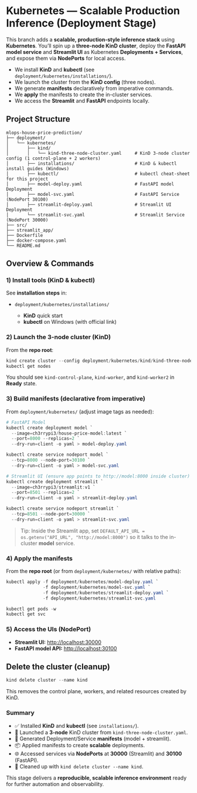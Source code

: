# **Kubernetes — Scalable Production Inference (Deployment Stage)**

This branch adds a **scalable, production-style inference stack** using **Kubernetes**.
You’ll spin up a **three-node KinD cluster**, deploy the **FastAPI model service** and **Streamlit UI** as Kubernetes **Deployments + Services**, and expose them via **NodePorts** for local access.

* We install **KinD** and **kubectl** (see `deployment/kubernetes/installations/`).
* We launch the cluster from the **KinD config** (three nodes).
* We generate **manifests** declaratively from imperative commands.
* We **apply** the manifests to create the in-cluster services.
* We access the **Streamlit** and **FastAPI** endpoints locally.



## **Project Structure**

```
mlops-house-price-prediction/
├── deployment/
│   └── kubernetes/
│       ├── kind/
│       │   └── kind-three-node-cluster.yaml     # KinD 3-node cluster config (1 control-plane + 2 workers)
│       ├── installations/                       # KinD & kubectl install guides (Windows)
│       ├── kubectl/                             # kubectl cheat-sheet for this project
│       ├── model-deploy.yaml                    # FastAPI model Deployment
│       ├── model-svc.yaml                       # FastAPI Service (NodePort 30100)
│       ├── streamlit-deploy.yaml                # Streamlit UI Deployment
│       └── streamlit-svc.yaml                   # Streamlit Service (NodePort 30000)
├── src/                                         
├── streamlit_app/                               
├── Dockerfile                                   
├── docker-compose.yaml                          
└── README.md
```



## **Overview & Commands**

### 1) Install tools (KinD & kubectl)

See **installation steps** in:

* `deployment/kubernetes/installations/`

  * **KinD** quick start
  * **kubectl** on Windows (with official link)

### 2) Launch the 3-node cluster (KinD)

From the **repo root**:

```powershell
kind create cluster --config deployment/kubernetes/kind/kind-three-node-cluster.yaml
kubectl get nodes
```

You should see `kind-control-plane`, `kind-worker`, and `kind-worker2` in **Ready** state.

### 3) Build manifests (declarative from imperative)

From `deployment/kubernetes/` (adjust image tags as needed):

```powershell
# FastAPI Model
kubectl create deployment model `
  --image=ch3rrypi3/house-price-model:latest `
  --port=8000 --replicas=2 `
  --dry-run=client -o yaml > model-deploy.yaml

kubectl create service nodeport model `
  --tcp=8000 --node-port=30100 `
  --dry-run=client -o yaml > model-svc.yaml

# Streamlit UI (ensure app points to http://model:8000 inside cluster)
kubectl create deployment streamlit `
  --image=ch3rrypi3/streamlit:v1 `
  --port=8501 --replicas=2 `
  --dry-run=client -o yaml > streamlit-deploy.yaml

kubectl create service nodeport streamlit `
  --tcp=8501 --node-port=30000 `
  --dry-run=client -o yaml > streamlit-svc.yaml
```

> Tip: Inside the Streamlit app, set
> `DEFAULT_API_URL = os.getenv("API_URL", "http://model:8000")`
> so it talks to the in-cluster **model** service.

### 4) Apply the manifests

From the **repo root** (or from `deployment/kubernetes/` with relative paths):

```powershell
kubectl apply -f deployment/kubernetes/model-deploy.yaml `
              -f deployment/kubernetes/model-svc.yaml `
              -f deployment/kubernetes/streamlit-deploy.yaml `
              -f deployment/kubernetes/streamlit-svc.yaml

kubectl get pods -w
kubectl get svc
```

### 5) Access the UIs (NodePort)

* **Streamlit UI:** [http://localhost:30000](http://localhost:30000)
* **FastAPI model API:** [http://localhost:30100](http://localhost:30100)



## **Delete the cluster (cleanup)**

```powershell
kind delete cluster --name kind
```

This removes the control plane, workers, and related resources created by KinD.



### **Summary**

* ✅ Installed **KinD** and **kubectl** (see `installations/`).
* 🚀 Launched a **3-node** KinD cluster from `kind-three-node-cluster.yaml`.
* 🧱 Generated Deployment/Service **manifests** (model + streamlit).
* 📦 Applied manifests to create **scalable** deployments.
* 🌐 Accessed services via **NodePorts** at **30000** (Streamlit) and **30100** (FastAPI).
* 🧹 Cleaned up with `kind delete cluster --name kind`.

This stage delivers a **reproducible, scalable inference environment** ready for further automation and observability.